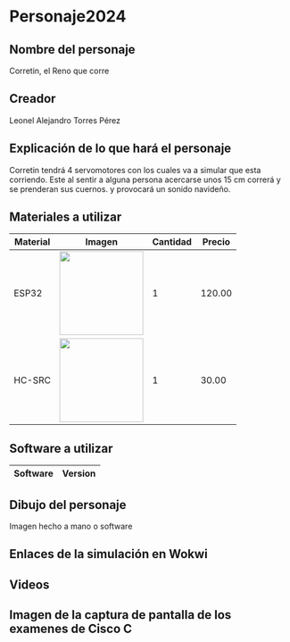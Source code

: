 # Personaje2024
## Nombre del personaje 
Corretin, el Reno que corre

## Creador
Leonel Alejandro Torres Pérez

## Explicación de lo que hará el personaje
Corretin tendrá 4 servomotores con los cuales va a simular que esta corriendo. Este al sentir a alguna persona acercarse unos 15 cm correrá y se prenderan sus cuernos.
y provocará un sonido navideño. 

## Materiales a utilizar
 |Material|Imagen|Cantidad|Precio|
 |--|--|--|--|
| ESP32 |<img src="https://github.com/user-attachments/assets/6a58a4e0-fd2a-4a0c-a55a-ec42821e3536" width="150">|1|120.00|
|HC-SRC|<img src="https://github.com/user-attachments/assets/3090c7c6-7bd2-4c9e-b74f-6a040817eb47" width="150">|1|30.00|



## Software a utilizar
|Software|Version|
|--|--|

## Dibujo del personaje
Imagen hecho a mano o software

## Enlaces de la simulación en Wokwi

## Videos

## Imagen de la captura de pantalla de los examenes de Cisco C



####
